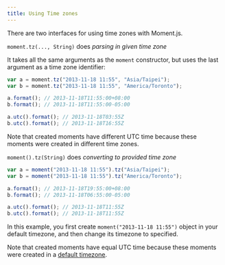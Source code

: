 ```yaml
---
title: Using Time zones
---
```


There are two interfaces for using time zones with Moment.js.

`moment.tz(..., String)` does _parsing in given time zone_

It takes all the same arguments as the `moment` constructor, but uses the last argument as a time zone identifier:

```js
var a = moment.tz("2013-11-18 11:55", "Asia/Taipei");
var b = moment.tz("2013-11-18 11:55", "America/Toronto");

a.format(); // 2013-11-18T11:55:00+08:00
b.format(); // 2013-11-18T11:55:00-05:00

a.utc().format(); // 2013-11-18T03:55Z
b.utc().format(); // 2013-11-18T16:55Z
```
Note that created moments have different UTC time because these moments were created in different time zones.


`moment().tz(String)` does _converting to provided time zone_


```js
var a = moment("2013-11-18 11:55").tz("Asia/Taipei");
var b = moment("2013-11-18 11:55").tz("America/Toronto");

a.format(); // 2013-11-18T19:55:00+08:00
b.format(); // 2013-11-18T06:55:00-05:00

a.utc().format(); // 2013-11-18T11:55Z
b.utc().format(); // 2013-11-18T11:55Z
```

In this example, you first create `moment("2013-11-18 11:55")` object in your default timezone, and then change its timezone to specified.

Note that created moments have equal UTC time because these moments were created in a [default timezone](#/using-timezones/default-timezone/).

